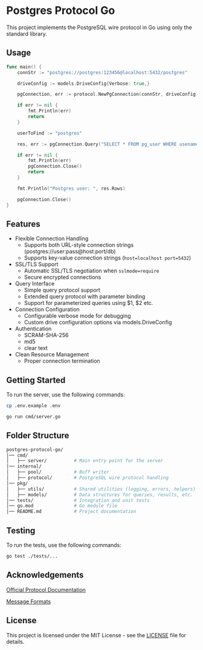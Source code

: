 # Postgres Protocol Go

This project implements the PostgreSQL wire protocol in Go using only the standard library.

## Usage

```go
func main() {
	connStr := "postgres://postgres:123456@localhost:5432/postgres"

	driveConfig := models.DriveConfig{Verbose: true,}

	pgConnection, err := protocol.NewPgConnection(connStr, driveConfig)

	if err != nil {
		fmt.Println(err)
		return
	}

	userToFind := "postgres"

	res, err := pgConnection.Query("SELECT * FROM pg_user WHERE usename = $1;", userToFind)

	if err != nil {
		fmt.Println(err)
		pgConnection.Close()
		return
	}

	fmt.Println("Postgres user: ", res.Rows)

	pgConnection.Close()
}
```

## Features

- Flexible Connection Handling
	- Supports both URL-style connection strings (postgres://user:pass@host:port/db)
	- Supports key-value connection strings (`host=localhost port=5432`)
- SSL/TLS Support
	- Automatic SSL/TLS negotiation when `sslmode=require`
	- Secure encrypted connections
- Query Interface
	- Simple query protocol support
	- Extended query protocol with parameter binding
	- Support for parameterized queries using $1, $2 etc.
- Connection Configuration
	- Configurable verbose mode for debugging
	- Custom drive configuration options via models.DriveConfig
- Authentication
	- SCRAM-SHA-256
  	- md5
  	- clear text
- Clean Resource Management
	- Proper connection termination

## Getting Started

To run the server, use the following commands:

```bash
cp .env.example .env
```

```bash
go run cmd/server.go
```

## Folder Structure

```bash
postgres-protocol-go/
│── cmd/
│   ├── server/          # Main entry point for the server
│── internal/
│   ├── pool/            # Buff writer
│   ├── protocol/        # PostgreSQL wire protocol handling
│── pkg/
│   ├── utils/           # Shared utilities (logging, errors, helpers)
│   ├── models/          # Data structures for queries, results, etc.
│── tests/               # Integration and unit tests
│── go.mod               # Go module file
│── README.md            # Project documentation
```

## Testing

To run the tests, use the following commands:

```bash
go test ./tests/...
```

## Acknowledgements

[Official Protocol Documentation](https://www.postgresql.org/docs/16/protocol.html)

[Message Formats](https://www.postgresql.org/docs/16/protocol-message-formats.html)

## License

This project is licensed under the MIT License - see the [LICENSE](LICENSE) file for details.
